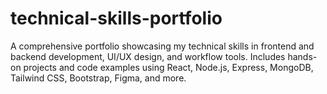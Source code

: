 # technical-skills-portfolio
A comprehensive portfolio showcasing my technical skills in frontend and backend development, UI/UX design, and workflow tools. Includes hands-on projects and code examples using React, Node.js, Express, MongoDB, Tailwind CSS, Bootstrap, Figma, and more.
